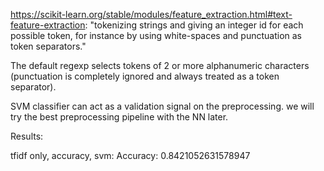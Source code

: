 https://scikit-learn.org/stable/modules/feature_extraction.html#text-feature-extraction: "tokenizing strings and giving an integer id for each possible token, for instance by using white-spaces and punctuation as token separators."


The default regexp selects tokens of 2 or more alphanumeric characters (punctuation is completely ignored and always treated as a token separator).


SVM classifier can act as a validation signal on the preprocessing. we will try the best preprocessing pipeline with the NN later.





Results:

tfidf only, accuracy, svm: Accuracy:  0.8421052631578947